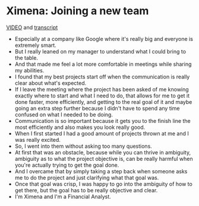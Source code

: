 # Ximena: Joining a new team

[VIDEO](./resources/2_VIDEO_Ximena_Joining-a-new-team.mp4) and [transcript](./resources/2_VIDEO_Ximena_Joining-a-new-team.txt)

- Especially at a company like Google where it's really big and everyone is extremely smart.
- But I really leaned on my manager to understand what I could bring to the table.
- And that made me feel a lot more comfortable in meetings while sharing my abilities.
- I found that my best projects start off when the communication is really clear about what's expected.
- If I leave the meeting where the project has been asked of me knowing exactly where to start and what I need to do, that allows for me to get it done faster, more efficiently, and getting to the real goal of it and maybe going an extra step further because I didn't have to spend any time confused on what I needed to be doing.
- Communication is so important because it gets you to the finish line the most efficiently and also makes you look really good.
- When I first started I had a good amount of projects thrown at me and I was really excited.
- So, I went into them without asking too many questions.
- At first that was an obstacle, because while you can thrive in ambiguity, ambiguity as to what the project objective is, can be really harmful when you're actually trying to get the goal done.
- And I overcame that by simply taking a step back when someone asks me to do the project and just clarifying what that goal was.
- Once that goal was crisp, I was happy to go into the ambiguity of how to get there, but the goal has to be really objective and clear.
- I'm Ximena and I'm a Financial Analyst.

